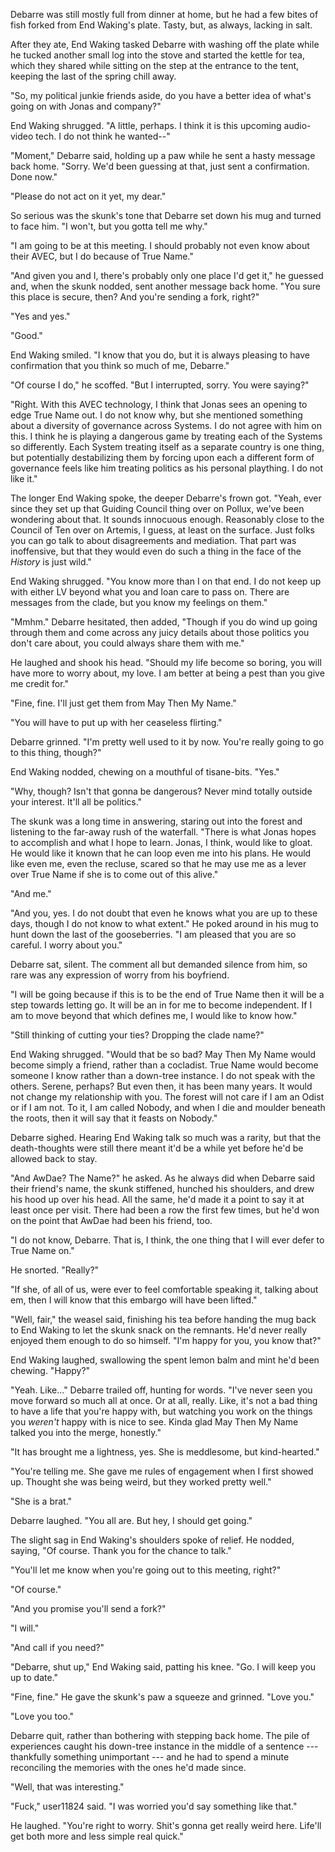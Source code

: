 <!----->

Debarre was still mostly full from dinner at home, but he had a few bites of fish forked from End Waking's plate. Tasty, but, as always, lacking in salt.

After they ate, End Waking tasked Debarre with washing off the plate while he tucked another small log into the stove and started the kettle for tea, which they shared while sitting on the step at the entrance to the tent, keeping the last of the spring chill away.

"So, my political junkie friends aside, do you have a better idea of what's going on with Jonas and company?"

End Waking shrugged. "A little, perhaps. I think it is this upcoming audio-video tech. I do not think he wanted--"

"Moment," Debarre said, holding up a paw while he sent a hasty message back home. "Sorry. We'd been guessing at that, just sent a confirmation. Done now."

"Please do not act on it yet, my dear."

So serious was the skunk's tone that Debarre set down his mug and turned to face him. "I won't, but you gotta tell me why."

"I am going to be at this meeting. I should probably not even know about their AVEC, but I do because of True Name."

"And given you and I, there's probably only one place I'd get it," he guessed and, when the skunk nodded, sent another message back home. "You sure this place is secure, then? And you're sending a fork, right?"

"Yes and yes."

"Good."

End Waking smiled. "I know that you do, but it is always pleasing to have confirmation that you think so much of me, Debarre."

"Of course I do," he scoffed. "But I interrupted, sorry. You were saying?"

"Right. With this AVEC technology, I think that Jonas sees an opening to edge True Name out. I do not know why, but she mentioned something about a diversity of governance across Systems. I do not agree with him on this. I think he is playing a dangerous game by treating each of the Systems so differently. Each System treating itself as a separate country is one thing, but potentially destabilizing them by forcing upon each a different form of governance feels like him treating politics as his personal plaything. I do not like it."

The longer End Waking spoke, the deeper Debarre's frown got. "Yeah, ever since they set up that Guiding Council thing over on Pollux, we've been wondering about that. It sounds innocuous enough. Reasonably close to the Council of Ten over on Artemis, I guess, at least on the surface. Just folks you can go talk to about disagreements and mediation. That part was inoffensive, but that they would even do such a thing in the face of the *History* is just wild."

End Waking shrugged. "You know more than I on that end. I do not keep up with either LV beyond what you and Ioan care to pass on. There are messages from the clade, but you know my feelings on them."

"Mmhm." Debarre hesitated, then added, "Though if you do wind up going through them and come across any juicy details about those politics you don't care about, you could always share them with me."

He laughed and shook his head. "Should my life become so boring, you will have more to worry about, my love. I am better at being a pest than you give me credit for."

"Fine, fine. I'll just get them from May Then My Name."

"You will have to put up with her ceaseless flirting."

Debarre grinned. "I'm pretty well used to it by now. You're really going to go to this thing, though?"

End Waking nodded, chewing on a mouthful of tisane-bits. "Yes."

"Why, though? Isn't that gonna be dangerous? Never mind totally outside your interest. It'll all be politics."

The skunk was a long time in answering, staring out into the forest and listening to the far-away rush of the waterfall. "There is what Jonas hopes to accomplish and what I hope to learn. Jonas, I think, would like to gloat. He would like it known that he can loop even me into his plans. He would like even me, even the recluse, scared so that he may use me as a lever over True Name if she is to come out of this alive."

"And me."

"And you, yes. I do not doubt that even he knows what you are up to these days, though I do not know to what extent." He poked around in his mug to hunt down the last of the gooseberries. "I am pleased that you are so careful. I worry about you."

Debarre sat, silent. The comment all but demanded silence from him, so rare was any expression of worry from his boyfriend.

"I will be going because if this is to be the end of True Name then it will be a step towards letting go. It will be an in for me to become independent. If I am to move beyond that which defines me, I would like to know how."

"Still thinking of cutting your ties? Dropping the clade name?"

End Waking shrugged. "Would that be so bad? May Then My Name would become simply a friend, rather than a cocladist. True Name would become someone I know rather than a down-tree instance. I do not speak with the others. Serene, perhaps? But even then, it has been many years. It would not change my relationship with you. The forest will not care if I am an Odist or if I am not. To it, I am called Nobody, and when I die and moulder beneath the roots, then it will say that it feasts on Nobody."

Debarre sighed. Hearing End Waking talk so much was a rarity, but that the death-thoughts were still there meant it'd be a while yet before he'd be allowed back to stay.

"And AwDae? The Name?" he asked. As he always did when Debarre said their friend's name, the skunk stiffened, hunched his shoulders, and drew his hood up over his head. All the same, he'd made it a point to say it at least once per visit. There had been a row the first few times, but he'd won on the point that AwDae had been his friend, too.

"I do not know, Debarre. That is, I think, the one thing that I will ever defer to True Name on."

He snorted. "Really?"

"If she, of all of us, were ever to feel comfortable speaking it, talking about em, then I will know that this embargo will have been lifted."

"Well, fair," the weasel said, finishing his tea before handing the mug back to End Waking to let the skunk snack on the remnants. He'd never really enjoyed them enough to do so himself. "I'm happy for you, you know that?"

End Waking laughed, swallowing the spent lemon balm and mint he'd been chewing. "Happy?"

"Yeah. Like..." Debarre trailed off, hunting for words. "I've never seen you move forward so much all at once. Or at all, really. Like, it's not a bad thing to have a life that you're happy with, but watching you work on the things you *weren't* happy with is nice to see. Kinda glad May Then My Name talked you into the merge, honestly."

"It has brought me a lightness, yes. She is meddlesome, but kind-hearted."

"You're telling me. She gave me rules of engagement when I first showed up. Thought she was being weird, but they worked pretty well."

"She is a brat."

Debarre laughed. "You all are. But hey, I should get going."

The slight sag in End Waking's shoulders spoke of relief. He nodded, saying, "Of course. Thank you for the chance to talk."

"You'll let me know when you're going out to this meeting, right?"

"Of course."

"And you promise you'll send a fork?"

"I will."

"And call if you need?"

"Debarre, shut up," End Waking said, patting his knee. "Go. I will keep you up to date."

"Fine, fine." He gave the skunk's paw a squeeze and grinned. "Love you."

"Love you too."

Debarre quit, rather than bothering with stepping back home. The pile of experiences caught his down-tree instance in the middle of a sentence --- thankfully something unimportant --- and he had to spend a minute reconciling the memories with the ones he'd made since.

"Well, that was interesting."

"Fuck," user11824 said. "I was worried you'd say something like that."

He laughed. "You're right to worry. Shit's gonna get really weird here. Life'll get both more and less simple real quick."
